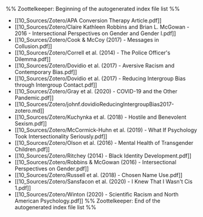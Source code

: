 %% Zoottelkeeper: Beginning of the autogenerated index file list  %%
-  [[10_Sources/Zotero/APA Conversion Therapy Article.pdf]]
-  [[10_Sources/Zotero/Claire Kathleen Robbins and Brian L. McGowan - 2016 - Intersectional Perspectives on Gender and Gender I.pdf]]
-  [[10_Sources/Zotero/Cook & McCoy (2017) - Messages in Collusion.pdf]]
-  [[10_Sources/Zotero/Correll et al. (2014) - The Police Officer's Dilemma.pdf]]
-  [[10_Sources/Zotero/Dovidio et al. (2017) - Aversive Racism and Contemporary Bias.pdf]]
-  [[10_Sources/Zotero/Dovidio et al. (2017) - Reducing Intergroup Bias through Intergroup Contact.pdf]]
-  [[10_Sources/Zotero/Gray et al. (2020) - COVID-19 and the Other Pandemic.pdf]]
-  [[10_Sources/Zotero/johnf.dovidioReducingIntergroupBias2017-zotero.md]]
-  [[10_Sources/Zotero/Kuchynka et al. (2018) - Hostile and Benevolent Sexism.pdf]]
-  [[10_Sources/Zotero/McCormick-Huhn et al. (2019) - What If Psychology Took Intersectionality Seriously.pdf]]
-  [[10_Sources/Zotero/Olson et al. (2016) - Mental Health of Transgender Children.pdf]]
-  [[10_Sources/Zotero/Ritchey (2014) - Black Identity Development.pdf]]
-  [[10_Sources/Zotero/Robbins & McGowan (2016) - Intersectional Perspectives on Gender.pdf]]
-  [[10_Sources/Zotero/Russell et al. (2018) - Chosen Name Use.pdf]]
-  [[10_Sources/Zotero/Sansfacon et al. (2020) - I Knew That I Wasn't Cis 1.pdf]]
-  [[10_Sources/Zotero/Winton (2020) - Scientific Racism and North American Psychology.pdf]]
%% Zoottelkeeper: End of the autogenerated index file list  %%
